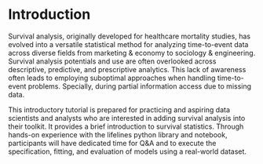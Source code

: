 #  Introduction 

Survival analysis, originally developed for healthcare mortality studies, has evolved into a versatile statistical method for analyzing time-to-event data across diverse fields from marketing & economy to sociology & engineering. Survival analysis potentials and use are often overlooked across descriptive, predictive, and prescriptive analytics. This lack of awareness often leads to employing suboptimal approaches when handling time-to-event problems. Specially, during partial information access due to missing data.

This introductory tutorial is prepared for practicing and aspiring data scientists and analysts who are interested in adding survival analysis into their toolkit. It provides a brief introduction to survival statistics. Through hands-on experience with the lifelines python library and notebook, participants will have dedicated time for Q&A and to execute the specification, fitting, and evaluation of models using a real-world dataset. 

<!-- 
## Notebook 1: Descriptive Analytics

[![Open In Colab](https://colab.research.google.com/assets/colab-badge.svg)](https://colab.research.google.com/github/senejohnny/PyData_London_2025/blob/main/part_1.ipynb)

[![Open In Colab](https://colab.research.google.com/assets/colab-badge.svg)](https://colab.research.google.com/github/USERNAME/REPOSITORY/blob/main/notebook.ipynb)
## Notebook 2: Predictive Analytics

## Advanced topics & Prescriptive Analytics


- Overview of some of the Machine Learning methods are presented in [PyData Amsterdam 2023](https://www.youtube.com/watch?v=I33h5-GmHSM) -->


